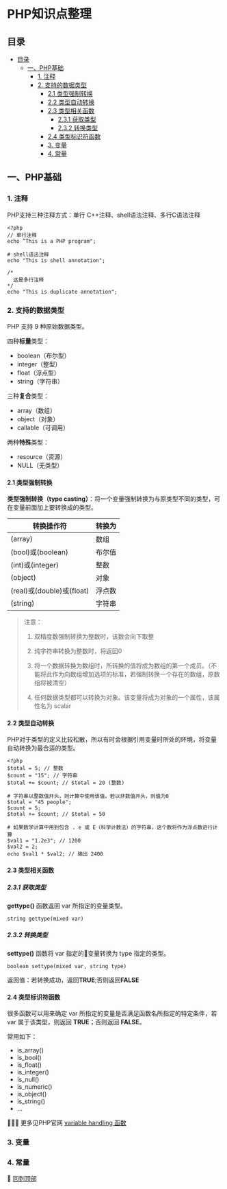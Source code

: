 PHP知识点整理
====================

## 目录

<!-- TOC -->
- [目录](#目录)
  - [一、PHP基础](#一php基础)
    - [1. 注释](#1-注释)
    - [2. 支持的数据类型](#2-支持的数据类型)
      - [2.1 类型强制转换](#21-类型强制转换)
      - [2.2 类型自动转换](#22-类型自动转换)
      - [2.3 类型相关函数](#23-类型相关函数)
        - [2.3.1 获取类型](#231-获取类型)
        - [2.3.2 转换类型](#232-转换类型)
      - [2.4 类型标识符函数](#24-类型标识符函数)
      - [3. 变量](#3-变量)
      - [4. 常量](#4-常量)
<!-- /TOC -->

## 一、PHP基础
### 1. 注释
PHP支持三种注释方式：单行 C++注释、shell语法注释、多行C语法注释
```
<?php
// 单行注释
echo ”This is a PHP program";

# shell语法注释
echo "This is shell annotation";

/*
  这是多行注释
*/
echo "This is duplicate annotation";

```

### 2. 支持的数据类型
PHP 支持 9 种原始数据类型。

四种**标量**类型：
- boolean（布尔型）
- integer（整型）
- float（浮点型）
- string（字符串）

三种**复合**类型：
- array（数组）
- object（对象）
- callable（可调用）

两种**特殊**类型：
- resource（资源）
- NULL（无类型）

#### 2.1 类型强制转换
**类型强制转换（type casting）**：将一个变量强制转换为与原类型不同的类型，可在变量前面加上要转换成的类型。

转换操作符 | 转换为
---|---
(array) | 数组
(bool)或(boolean) | 布尔值
(int)或(integer) | 整数
(object) | 对象
(real)或(double)或(float) | 浮点数
(string) | 字符串

> 注意：
>
> 1. 双精度数强制转换为整数时，该数会向下取整
> 
> 2. 纯字符串转换为整数时，将返回0
> 
> 3. 将一个数据转换为数组时，所转换的值将成为数组的第一个成员。（不能将此作为向数组增加选项的标准，若强制转换一个存在的数组，原数组将被清空）
> 
> 4. 任何数据类型都可以转换为对象。该变量将成为对象的一个属性，该属性名为 scalar

#### 2.2 类型自动转换
PHP对于类型的定义比较松散，所以有时会根据引用变量时所处的环境，将变量自动转换为最合适的类型。
```
<?php
$total = 5; // 整数
$count = "15"; // 字符串
$total += $count; // $total = 20 (整数)

# 字符串以整数值开头，则计算中使用该值，若以非数值开头，则值为0
$total = "45 people";
$count = 5;
$total += $count; // $total = 50

# 如果数学计算中用到包含 . e 或 E（科学计数法）的字符串，这个数将作为浮点数进行计算
$val1 = "1.2e3"; // 1200
$val2 = 2;
echo $val1 * $val2; // 输出 2400

```

#### 2.3 类型相关函数
##### 2.3.1 获取类型
**gettype()** 函数返回 var 所指定的变量类型。
```
string gettype(mixed var)
```

##### 2.3.2 转换类型
**settype()** 函数将 var 指定的变量转换为 type 指定的类型。
```
boolean settype(mixed var, string type)
```
返回值：若转换成功，返回**TRUE**;否则返回**FALSE**

#### 2.4 类型标识符函数
很多函数可以用来确定 var 所指定的变量是否满足函数名所指定的特定条件，若 var 属于该类型，则返回 **TRUE**；否则返回 **FALSE**。

常用如下：
- is_array()
- is_bool()
- is_float()
- is_integer()
- is_null()
- is_numeric()
- is_object()
- is_string()
- ...

🍃  更多见PHP官网 [variable handling 函数](http://php.net/manual/zh/ref.var.php)

### 3. 变量


### 4. 常量



🚀 [回到顶部](#目录)